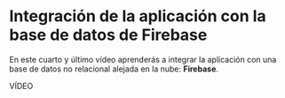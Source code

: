 # Integración de la aplicación con la base de datos de Firebase

En este cuarto y último vídeo aprenderás a integrar la aplicación con una base de datos no relacional alejada en la nube: **Firebase**.

VÍDEO